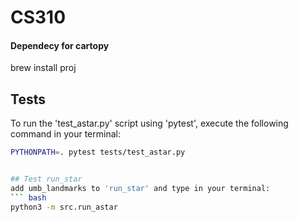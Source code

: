 # CS310
#### Dependecy for cartopy
brew install proj


## Tests
To run the 'test_astar.py' script using 'pytest', execute the following command in your terminal:

``` bash
PYTHONPATH=. pytest tests/test_astar.py


## Test run_star
add umb_landmarks to 'run_star' and type in your terminal:
``` bash
python3 -m src.run_astar
